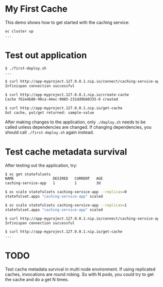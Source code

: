 # My First Cache

This demo shows how to get started with the caching service:

```bash
oc cluster up
...

```


# Test out application

```bash
$ ./first-deploy.sh
...

$ curl http://app-myproject.127.0.0.1.nip.io/connect/caching-service-app
Infinispan connection successful

$ curl http://app-myproject.127.0.0.1.nip.io/create-cache 
Cache f62e4b80-90ca-44ec-9085-231dd9b60335-0 created

$ curl http://app-myproject.127.0.0.1.nip.io/get-cache
Got cache, put/get returned: sample-value
```

After making changes to the application, only `./deploy.sh` needs to be called unless dependencies are changed.
If changing dependencies, you should call `./first-deploy.sh` again instead.


# Test cache metadata survival

After testing out the application, try:

```bash
$ oc get statefulsets
NAME                  DESIRED   CURRENT   AGE
caching-service-app   1         1         3d

$ oc scale statefulsets caching-service-app --replicas=0
statefulset.apps "caching-service-app" scaled

$ oc scale statefulsets caching-service-app --replicas=1
statefulset.apps "caching-service-app" scaled

$ curl http://app-myproject.127.0.0.1.nip.io/connect/caching-service-app
Infinispan connection successful

$ curl http://app-myproject.127.0.0.1.nip.io/get-cache
...
```

# TODO

Test cache metadata survival in multi node environment.
If using replicated caches, invocations are round robing.
So with N pods, you could try to get the cache and do a get N times. 
